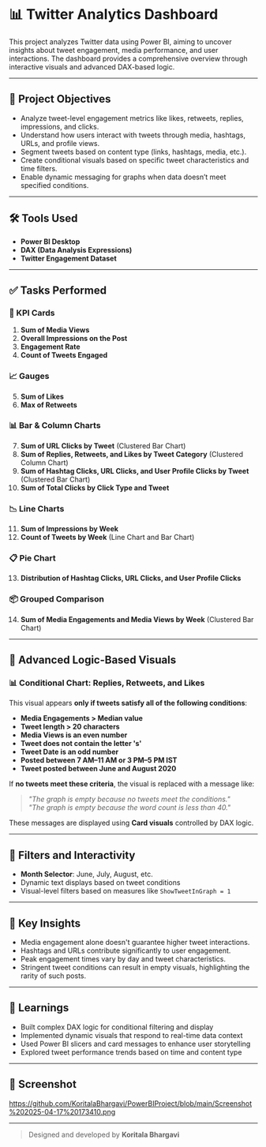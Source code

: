 # 📊 Twitter Analytics Dashboard

This project analyzes Twitter data using Power BI, aiming to uncover insights about tweet engagement, media performance, and user interactions. The dashboard provides a comprehensive overview through interactive visuals and advanced DAX-based logic.

---

## 🚀 Project Objectives

- Analyze tweet-level engagement metrics like likes, retweets, replies, impressions, and clicks.
- Understand how users interact with tweets through media, hashtags, URLs, and profile views.
- Segment tweets based on content type (links, hashtags, media, etc.).
- Create conditional visuals based on specific tweet characteristics and time filters.
- Enable dynamic messaging for graphs when data doesn’t meet specified conditions.

---

## 🛠️ Tools Used

- **Power BI Desktop**
- **DAX (Data Analysis Expressions)**
- **Twitter Engagement Dataset**

---

## ✅ Tasks Performed

### 📌 KPI Cards
1. **Sum of Media Views**
2. **Overall Impressions on the Post**
3. **Engagement Rate**
4. **Count of Tweets Engaged**

### 📈 Gauges
5. **Sum of Likes**
6. **Max of Retweets**

### 📊 Bar & Column Charts
7. **Sum of URL Clicks by Tweet** (Clustered Bar Chart)
8. **Sum of Replies, Retweets, and Likes by Tweet Category** (Clustered Column Chart)
9. **Sum of Hashtag Clicks, URL Clicks, and User Profile Clicks by Tweet** (Clustered Bar Chart)
10. **Sum of Total Clicks by Click Type and Tweet**

### 📉 Line Charts
11. **Sum of Impressions by Week**
12. **Count of Tweets by Week** (Line Chart and Bar Chart)

### 📋 Pie Chart
13. **Distribution of Hashtag Clicks, URL Clicks, and User Profile Clicks**

### 📦 Grouped Comparison
14. **Sum of Media Engagements and Media Views by Week** (Clustered Bar Chart)

---

## 🧠 Advanced Logic-Based Visuals

### 📊 Conditional Chart: Replies, Retweets, and Likes

This visual appears **only if tweets satisfy all of the following conditions**:
- **Media Engagements > Median value**
- **Tweet length > 20 characters**
- **Media Views is an even number**
- **Tweet does not contain the letter 's'**
- **Tweet Date is an odd number**
- **Posted between 7 AM–11 AM or 3 PM–5 PM IST**
- **Tweet posted between June and August 2020**

If **no tweets meet these criteria**, the visual is replaced with a message like:
> _"The graph is empty because no tweets meet the conditions."_  
> _"The graph is empty because the word count is less than 40."_

These messages are displayed using **Card visuals** controlled by DAX logic.

---

## 🧩 Filters and Interactivity

- **Month Selector**: June, July, August, etc.
- Dynamic text displays based on tweet conditions
- Visual-level filters based on measures like `ShowTweetInGraph = 1`

---

## 📍 Key Insights

- Media engagement alone doesn't guarantee higher tweet interactions.
- Hashtags and URLs contribute significantly to user engagement.
- Peak engagement times vary by day and tweet characteristics.
- Stringent tweet conditions can result in empty visuals, highlighting the rarity of such posts.

---

## 🧠 Learnings

- Built complex DAX logic for conditional filtering and display
- Implemented dynamic visuals that respond to real-time data context
- Used Power BI slicers and card messages to enhance user storytelling
- Explored tweet performance trends based on time and content type

---

## 📁 Screenshot

https://github.com/KoritalaBhargavi/PowerBIProject/blob/main/Screenshot%202025-04-17%20173410.png <!-- Replace with actual image path in repo -->

---

> Designed and developed by **Koritala Bhargavi**

